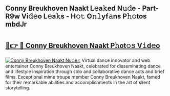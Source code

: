 ## Conny Breukhoven Naakt L𝚎a𝚔ed N𝚞𝚍e - Part-R9w Vi𝚍𝚎o L𝚎a𝚔s - H𝚘𝚝 O𝚗𝚕yf𝚊ns P𝚑𝚘tos mbdJr

# <h2><a href="http://kfcr7w.oniu.top/?m=Conny+Breukhoven+Naakt">🔗👉 🔴 Conny Breukhoven Naakt P𝚑ot𝚘𝚜 V𝚒d𝚎o</a></h2>

[![Conny Breukhoven Naakt Nu𝚍e𝚜](https://i.imgur.com/0qMVB7G.gif)](http://kfcr7w.oniu.top/?m=Conny+Breukhoven+Naakt)
Virtual dance innovator and web entertainer Conny Breukhoven Naakt, celebrated for disseminating dance and lifestyle inspiration through solo and collaborative dance acts and brief films. Exceptional mime troupe member Conny Breukhoven Naakt, famed for their remarkable abilities and accomplishments in the art of silent storytelling.  

